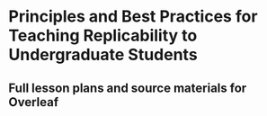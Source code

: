 # Principles and Best Practices for Teaching Replicability to Undergraduate Students

## Full lesson plans and source materials for Overleaf
